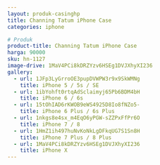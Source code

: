 ```yaml
---
layout: produk-casinghp
title: Channing Tatum iPhone Case
categories: iphone

# Produk
product-title: Channing Tatum iPhone Case
harga: 90000
sku: hn-1127
image-drive: 1MaV4PCi8kDRZYzv6HSEg1DVJXhyXI236
gallery:
  - url: 1JFp3LyGrroOE3pupDVWPW3r9x9SkWMNg
    title: iPhone 5 / 5s / SE
  - url: 1ibYohft0rtqAdSclaimyj65Pb6BDM4bH
    title: iPhone 6 / 6s
  - url: 15tOhIAD6rKWOB9eWS4925D8Io8fNZo5-
    title: iPhone 6 Plus / 6s Plus
  - url: 1nkgs8e4sx_m4EqO6yPGW-sZZPxFfPr6O
    title: iPhone 7 / 8
  - url: 1HmZ1ih497huNvKoNkLgDFkqUG7S1Sn8H
    title: iPhone 7 Plus / 8 Plus
  - url: 1MaV4PCi8kDRZYzv6HSEg1DVJXhyXI236
    title: iPhone X
---
```

